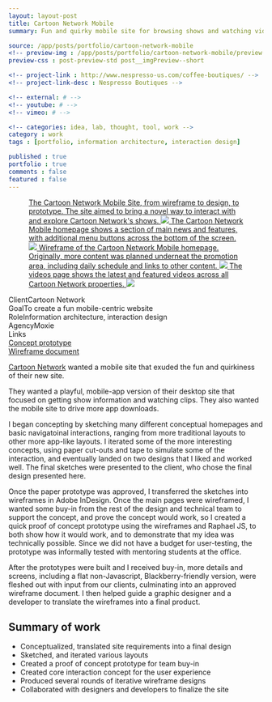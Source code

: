 ```yaml
---
layout: layout-post
title: Cartoon Network Mobile
summary: Fun and quirky mobile site for browsing shows and watching videos 

source: /app/posts/portfolio/cartoon-network-mobile
<!-- preview-img : /app/posts/portfolio/cartoon-network-mobile/preview.png -->
preview-css : post-preview-std post__imgPreview--short

<!-- project-link : http://www.nespresso-us.com/coffee-boutiques/ -->
<!-- project-link-desc : Nespresso Boutiques -->

<!-- external: # -->
<!-- youtube: # -->
<!-- vimeo: # -->

<!-- categories: idea, lab, thought, tool, work -->
category : work
tags : [portfolio, information architecture, interaction design]

published : true
portfolio : true
comments : false
featured : false
---
```


<figure class="figure-wide">
  <div class="royalSlider rsMinW show-adjacent slider">
    <a class="rsImg" href="{{page.source}}/1.png">
      The Cartoon Network Mobile Site, from wireframe to design, to prototype. The site aimed to bring a novel way to interact with and explore Cartoon Network's shows.
      <img src="{{page.source}}/1sm.png" class="rsTmb" />
    </a>
    <a class="rsImg" href="{{page.source}}/2.png">
      The Cartoon Network Mobile homepage shows a section of main news and features, with additional menu buttons across the bottom of the screen.
      <img src="{{page.source}}/2sm.png" class="rsTmb" />
    </a>
    <a class="rsImg" href="{{page.source}}/3.png">
      Wireframe of the Cartoon Network Mobile homepage. Originally, more content was planned underneat the promotion area, including daily schedule and links to other content.
      <img src="{{page.source}}/3sm.png" class="rsTmb" />
    </a>
    <a class="rsImg" href="{{page.source}}/4.png">
      The videos page shows the latest and featured videos across all Cartoon Network properties.
      <img src="{{page.source}}/4sm.png" class="rsTmb" />
    </a>
  </div>
</figure>


<div class="callout">
  <div class="callout--row">
     <span class="title">Client</span><span class="content">Cartoon Network</span>
  </div>

  <div class="callout--row">
     <span class="title">Goal</span><span class="content">To create a fun mobile-centric website</span>
  </div>

  <div class="callout--row">
     <span class="title">Role</span><span class="content">Information architecture, interaction design</span>
  </div>

  <div class="callout--row">
     <span class="title">Agency</span><span class="content">Moxie</span>
  </div>

  <div class="callout--row">
     <span class="title">Links</span>
     <span class="content">
      <div><a href="{{page.source}}/cartoon.html">Concept prototype</a></div>
      <div><a href="{{page.source}}/mobile_web_v4.7_notes_9-23-11.pdf">Wireframe document</a></div>
    </span>
  </div>

</div>


[Cartoon Network](http://www.cartoonnetwork.com/) wanted a mobile site that exuded the fun and quirkiness of their new site.

They wanted a playful, mobile-app version of their desktop site that focused on getting show information and watching clips. They also wanted the mobile site to drive more app downloads.

I began concepting by sketching many different conceptual homepages and basic navigatoinal interactions, ranging from more traditional layouts to other more app-like layouts. I iterated some of the more interesting concepts, using paper cut-outs and tape to simulate some of the interaction, and eventually landed on two designs that I liked and worked well. The final sketches were presented to the client, who chose the final design presented here.

Once the paper prototype was approved, I transferred the sketches into wireframes in Adobe InDesign. Once the main pages were wireframed, I wanted some buy-in from the rest of the design and technical team to support the concept, and prove the concept would work, so I created a quick proof of concept prototype using the wireframes and Raphael JS, to both show how it would work, and to demonstrate that my idea was technically possible. Since we did not have a budget for user-testing, the prototype was informally tested with mentoring students at the office.

After the prototypes were built and I received buy-in, more details and screens, including a flat non-Javascript, Blackberry-friendly version, were fleshed out with input from our clients, culminating into an approved wireframe document. I then helped guide a graphic designer and a developer to translate the wireframes into a final product.


<div class="callout">
  <h2 class="no-margin">Summary of work</h2>
  <div class="callout--row">
    <ul>
      <li>Conceptualized, translated site requirements into a final design</li>
      <li>Sketched, and iterated various layouts</li>
      <li>Created a proof of concept prototype for team buy-in</li>
      <li>Created core interaction concept for the user experience</li>
      <li>Produced several rounds of iterative wireframe designs</li>
      <li>Collaborated with designers and developers to finalize the site</li>
    </ul>
  </div>
</div>

